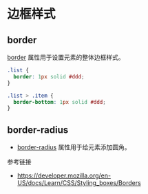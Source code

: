 # 边框样式

## border
[border](https://developer.mozilla.org/en-US/docs/Web/CSS/border) 属性用于设置元素的整体边框样式。
```css
.list {
  border: 1px solid #ddd;
}

.list > .item {
  border-bottom: 1px solid #ddd;
}
```

## border-radius
* [border-radius](https://developer.mozilla.org/en-US/docs/Web/CSS/border-radius) 属性用于给元素添加圆角。


参考链接
* https://developer.mozilla.org/en-US/docs/Learn/CSS/Styling_boxes/Borders
